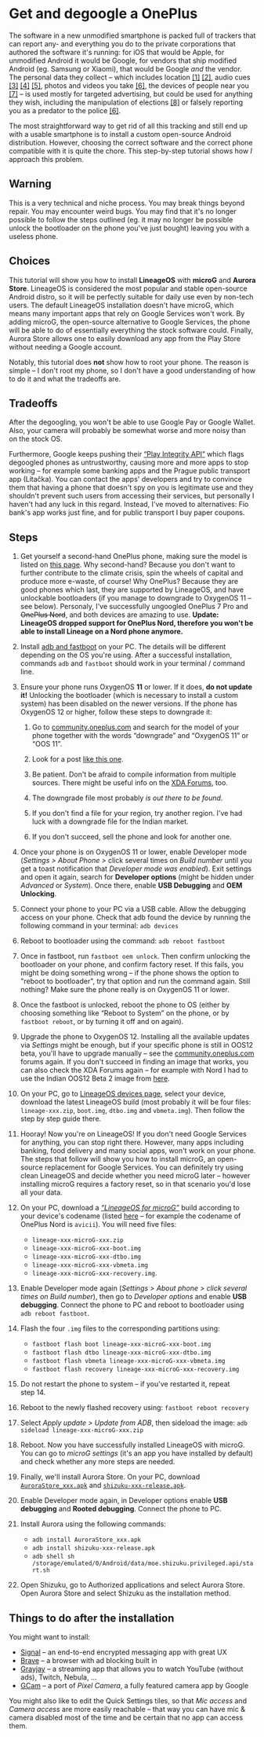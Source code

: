 # Get and degoogle a OnePlus

The software in a new unmodified smartphone is packed full of trackers that can report any- and everything you do to the private corporations that authored the software it's running: for iOS that would be Apple, for unmodified Android it would be Google, for vendors that ship modified Android (eg. Samsung or Xiaomi), that would be Google *and* the vendor. The personal data they collect – which includes location [[1]](https://www.tomsguide.com/features/how-your-phones-location-is-being-tracked-and-how-to-turn-it-off) [[2]](https://www.nytimes.com/2020/08/19/technology/smartphone-location-tracking-opt-out.html), audio cues [[3]](https://www.forbes.com/sites/nathanpettijohn/2019/09/03/of-course-your-phone-is-listening-to-you/) [[4]](https://www.vice.com/en/article/wjbzzy/your-phone-is-listening-and-its-not-paranoia) [[5]](https://nitter.net/JL_Kroger/status/1445333142869577733), photos and videos you take [[6]](https://www.nytimes.com/2022/08/21/technology/google-surveillance-toddler-photo.html), the devices of people near you [[7]](https://slate.com/technology/2018/06/how-google-uses-wi-fi-networks-to-figure-out-your-exact-location.html) – is used mostly for targeted advertising, but could be used for anything they wish, including the manipulation of elections [[8]](https://en.wikipedia.org/wiki/Facebook%E2%80%93Cambridge_Analytica_data_scandal) or falsely reporting you as a predator to the police [[6]](https://www.nytimes.com/2022/08/21/technology/google-surveillance-toddler-photo.html).

The most straightforward way to get rid of all this tracking and still end up with a usable smartphone is to install a custom open-source Android distribution. However, choosing the correct software and the correct phone compatible with it is quite the chore. This step-by-step tutorial shows how _I_ approach this problem.

## Warning

This is a very technical and niche process. You may break things beyond repair. You may encounter weird bugs. You may find that it's no longer possible to follow the steps outlined (eg. it may no longer be possible unlock the bootloader on the phone you've just bought) leaving you with a useless phone.

## Choices

This tutorial will show you how to install **LineageOS** with **microG** and **Aurora Store**. LineageOS is considered the most popular and stable open-source Android distro, so it will be perfectly suitable for daily use even by non-tech users. The default LineageOS installation doesn't have microG, which means many important apps that rely on Google Services won't work. By adding microG, the open-source alternative to Google Services, the phone will be able to do of essentially everything the stock software could. Finally, Aurora Store allows one to easily download any app from the Play Store without needing a Google account.

Notably, this tutorial does **not** show how to root your phone. The reason is simple – I don't root my phone, so I don't have a good understanding of how to do it and what the tradeoffs are.

## Tradeoffs

After the degoogling, you won't be able to use Google Pay or Google Wallet. Also, your camera will probably be somewhat worse and more noisy than on the stock OS.

Furthermore, Google keeps pushing their [“Play Integrity API”](https://developer.android.com/google/play/integrity) which flags degoogled phones as untrustworthy, causing more and more apps to stop working – for example some banking apps and the Prague public transport app (Lítačka). You can contact the apps' developers and try to convince them that having a phone that doesn't spy on you is legitimate use and they shouldn't prevent such users from accessing their services, but personally I haven't had any luck in this regard. Instead, I've moved to alternatives: Fio bank's app works just fine, and for public transport I buy paper coupons.

## Steps

1. Get yourself a second-hand OnePlus phone, making sure the model is listed on [this page](https://wiki.lineageos.org/devices/#oneplus). Why second-hand? Because you don't want to further contribute to the climate crisis, spin the wheels of capital and produce more e-waste, of course! Why OnePlus? Because they are good phones which last, they are supported by LineageOS, and have unlockable bootloaders (if you manage to downgrade to OxygenOS 11 – see below). Personaly, I've successfully ungoogled OnePlus 7 Pro and ~~OnePlus Nord~~, and both devices are amazing to use. **Update: LineageOS dropped support for OnePlus Nord, therefore you won't be able to install Lineage on a Nord phone anymore.**

2. Install [adb and fastboot](https://developer.android.com/tools/releases/platform-tools) on your PC. The details will be different depending on the OS you're using. After a successful installation, commands `adb` and `fastboot` should work in your terminal / command line.

3. Ensure your phone runs OxygenOS **11** or lower. If it does, **do not update it!** Unlocking the bootloader (which is necessary to install a custom system) has been disabled on the newer versions. If the phone has OxygenOS 12 or higher, follow these steps to downgrade it:

    1. Go to [community.oneplus.com](https://community.oneplus.com/) and search for the model of your phone together with the words “downgrade” and “OxygenOS 11” or “OOS 11”.

    2. Look for a post [like this one](https://community.oneplus.com/thread/1534473).

    3. Be patient. Don't be afraid to compile information from multiple sources. There might be useful info on the [XDA Forums](https://xdaforums.com/c/oneplus.11993/), too.

    4. The downgrade file most probably _is out there to be found_.

    5. If you don't find a file for your region, try another region. I've had luck with a downgrade file for the Indian market.

    5. If you don't succeed, sell the phone and look for another one.

4. Once your phone is on OxygenOS 11 or lower, enable Developer mode (_Settings > About Phone >_ click several times on _Build number_ until you get a toast notification that _Developer mode was enabled_). Exit settings and open it again, search for **Developer options** (might be hidden under _Advanced_ or _System_). Once there, enable **USB Debugging** and **OEM Unlocking**.

5. Connect your phone to your PC via a USB cable. Allow the debugging access on your phone. Check that adb found the device by running the following command in your terminal: `adb devices`

6. Reboot to bootloader using the command: `adb reboot fastboot`

7. Once in fastboot, run `fastboot oem unlock`. Then confirm unlocking the bootloader on your phone, and confirm factory reset. If this fails, you might be doing something wrong – if the phone shows the option to "reboot to bootloader", try that option and run the command again. Still nothing? Make sure the phone really is on OxygenOS 11 or lower.

8. Once the fastboot is unlocked, reboot the phone to OS (either by choosing something like “Reboot to System” on the phone, or by `fastboot reboot`, or by turning it off and on again).

9. Upgrade the phone to OxygenOS 12. Installing all the available updates via _Settings_ might be enough, but if your specific phone is still in OOS12 beta, you'll have to upgrade manually – see the [community.oneplus.com](https://community.oneplus.com/) forums again. If you don't succeed in finding an image that works, you can also check the XDA Forums again – for example with Nord I had to use the Indian OOS12 Beta 2 image from [here](https://xdaforums.com/t/oneplus-nord-rom-ota-oxygen-os-repo-of-oxygen-os-builds.4138085/).

10. On your PC, go to [LineageOS devices page](https://wiki.lineageos.org/devices/#oneplus), select your device, download the latest LineageOS build (most probably it will be four files: `lineage-xxx.zip`, `boot.img`, `dtbo.img` and `vbmeta.img`). Then follow the step by step guide there.

11. Hooray! Now you're on LineageOS! If you don't need Google Services for anything, you can stop right there. However, many apps including banking, food delivery and many social apps, won't work on your phone. The steps that follow will show you how to install microG, an open-source replacement for Google Services. You can definitely try using clean LineageOS and decide whether you need microG later – however installing microG requires a factory reset, so in that scenario you'd lose all your data.

12. On your PC, download a [_“LineageOS for microG”_](https://download.lineage.microg.org/) build according to your device's codename (listed [here](https://wiki.lineageos.org/devices/#oneplus) – for example the codename of OnePlus Nord is `avicii`). You will need five files:
    * `lineage-xxx-microG-xxx.zip`
    * `lineage-xxx-microG-xxx-boot.img`
    * `lineage-xxx-microG-xxx-dtbo.img`
    * `lineage-xxx-microG-xxx-vbmeta.img`
    * `lineage-xxx-microG-xxx-recovery.img`.

13. Enable Developer mode again (_Settings > About phone > click several times on Build number_), then go to _Developer options_ and enable **USB debugging**. Connect the phone to PC and reboot to bootloader using `adb reboot fastboot`.

14. Flash the four `.img` files to the corresponding partitions using:
    * `fastboot flash boot lineage-xxx-microG-xxx-boot.img`
    * `fastboot flash dtbo lineage-xxx-microG-xxx-dtbo.img`
    * `fastboot flash vbmeta lineage-xxx-microG-xxx-vbmeta.img`
    * `fastboot flash recovery lineage-xxx-microG-xxx-recovery.img`

15. Do not restart the phone to system – if you've restarted it, repeat step&nbsp;14.

16. Reboot to the newly flashed recovery using: `fastboot reboot recovery`

17. Select _Apply update > Update from ADB_, then sideload the image: `adb sideload lineage-xxx-microG-xxx.zip`

18. Reboot. Now you have successfully installed LineageOS with microG. You can go to _microG settings_ (it's an app you have installed by default) and check whether any more steps are needed.

19. Finally, we'll install Aurora Store. On your PC, download [`AuroraStore_xxx.apk`](https://gitlab.com/AuroraOSS/AuroraStore/-/releases) and [`shizuku-xxx-release.apk`](https://github.com/RikkaApps/Shizuku/releases).

20. Enable Developer mode again, in Developer options enable **USB debugging** and **Rooted debugging**. Connect the phone to PC.

21. Install Aurora using the following commands:
    <!-- * `adb root`
    * `adb remount` -->

    * `adb install AuroraStore_xxx.apk`
    * `adb install shizuku-xxx-release.apk`
    * `adb shell sh /storage/emulated/0/Android/data/moe.shizuku.privileged.api/start.sh`

22. Open Shizuku, go to Authorized applications and select Aurora Store. Open Aurora Store and select Shizuku as the installation method.

## Things to do after the installation

You might want to install:
* [Signal](https://signal.org/) – an end-to-end encrypted messaging app with great UX
* [Brave](https://brave.com/) – a browser with ad blocking built in
* [Grayjay](https://grayjay.app/) – a streaming app that allows you to watch YouTube (without ads), Twitch, Nebula, ...
* [GCam](https://www.celsoazevedo.com/files/android/google-camera/) – a port of _Pixel Camera_, a fully featured camera app by Google

You might also like to edit the Quick Settings tiles, so that _Mic access_ and _Camera access_ are more easily reachable – that way you can have mic & camera disabled most of the time and be certain that no app can access them.
